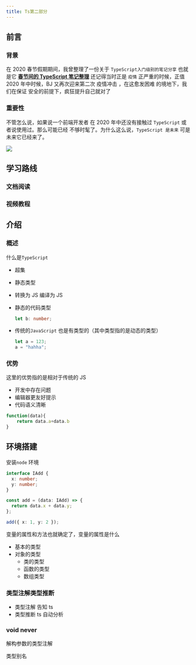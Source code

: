 ```yaml
---
title: Ts第二部分
---
```


## 前言

### 背景

在 2020 春节假期期间，我曾整理了一份关于 `TypeScript入门级别的笔记分享` 也就是它 **[春节间的 TypeScript 笔记整理](https://fett.netlify.app/guides/typescript/ts_one.html)** 还记得当时正是 `疫情` 正严重的时候，正值 2020 年中时候，BJ 又再次迎来第二次 疫情冲击 ，在这愈发困难 的境地下，我们在保证 安全的前提下，疯狂提升自己就对了

### 重要性

不管怎么说，如果说一个前端开发者 在 2020 年中还没有接触过 `TypeScript` 或者说使用过。那么可能已经 不够时髦了。为什么这么说，`TypeScript 是未来` 可是未来它已经来了。

![](https://user-gold-cdn.xitu.io/2020/6/17/172c2d84da866404?w=549&h=508&f=png&s=30494)

## 

## 学习路线



### 文档阅读

### 视频教程





## 介绍

### 概述

什么是`TypeScript`

- 超集
- 静态类型
- 转换为 JS 编译为 JS

- 静态的代码类型

  ```typescript
  let b: number;
  ```

* 传统的`JavaScript` 也是有类型的（其中类型指的是动态的类型）

  ```js
  let a = 123;
  a = "hahha";
  ```

### 优势

这里的优势指的是相对于传统的 JS

- 开发中存在问题
- 编辑器更友好提示
- 代码语义清晰

```js
function(data){
    return data.a+data.b
}
```

## 环境搭建

安装`node` 环境

```typescript
interface IAdd {
  x: number;
  y: number;
}

const add = (data: IAdd) => {
  return data.x + data.y;
};

add({ x: 1, y: 2 });
```

变量的属性和方法也就确定了，变量的属性是什么

- 基本的类型
- 对象的类型
  - 类的类型
  - 函数的类型
  - 数组类型

### 类型注解类型推断

- 类型注解 告知 ts
- 类型推断 ts 自动分析

### void never

解构参数的类型注解

类型别名
